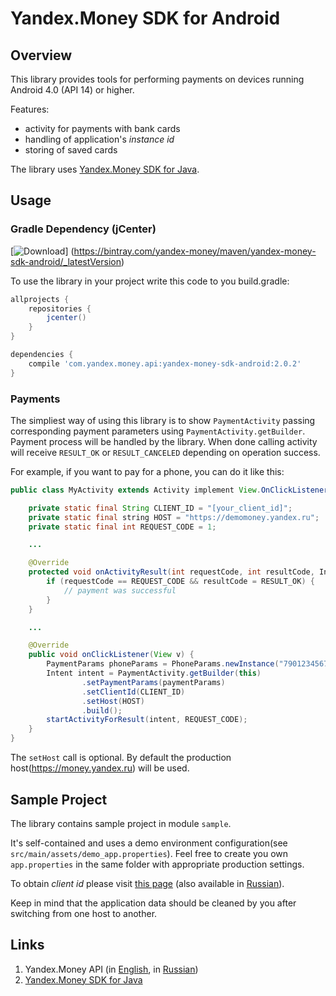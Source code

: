 # Yandex.Money SDK for Android

## Overview

This library provides tools for performing payments on devices running Android 4.0 (API 14) or
higher.

Features:

* activity for payments with bank cards
* handling of application's *instance id*
* storing of saved cards

The library uses [Yandex.Money SDK for Java][1].

## Usage

### Gradle Dependency (jCenter)

[![Download](https://api.bintray.com/packages/yandex-money/maven/yandex-money-sdk-android/images/download.svg)]
(https://bintray.com/yandex-money/maven/yandex-money-sdk-android/_latestVersion)

To use the library in your project write this code to you build.gradle:

```groovy
allprojects {
    repositories {
        jcenter()
    }
}

dependencies {
    compile 'com.yandex.money.api:yandex-money-sdk-android:2.0.2'
}
```

### Payments

The simpliest way of using this library is to show `PaymentActivity` passing corresponding payment
parameters using `PaymentActivity.getBuilder`. Payment process will be
handled by the library. When done calling activity will receive `RESULT_OK` or `RESULT_CANCELED`
depending on operation success.

For example, if you want to pay for a phone, you can do it like this:

```Java
public class MyActivity extends Activity implement View.OnClickListener {

    private static final String CLIENT_ID = "[your_client_id]";
    private static final string HOST = "https://demomoney.yandex.ru";
    private static final int REQUEST_CODE = 1;

    ...

    @Override
    protected void onActivityResult(int requestCode, int resultCode, Intent data) {
        if (requestCode == REQUEST_CODE && resultCode = RESULT_OK) {
            // payment was successful
        }
    }

    ...

    @Override
    public void onClickListener(View v) {
        PaymentParams phoneParams = PhoneParams.newInstance("79012345678", new BigDecimal(100.0))
        Intent intent = PaymentActivity.getBuilder(this)
                .setPaymentParams(paymentParams)
                .setClientId(CLIENT_ID)
                .setHost(HOST)
                .build();
        startActivityForResult(intent, REQUEST_CODE);
    }
}
```

The `setHost` call is optional. By default the production host(https://money.yandex.ru) will be
used.

## Sample Project

The library contains sample project in module `sample`.

It's self-contained and uses a demo environment configuration(see
`src/main/assets/demo_app.properties`). Feel free to create you own `app.properties` in the same
folder with appropriate production settings.

To obtain *client id* please visit [this page][2] (also available in [Russian][3]).

Keep in mind that the application data should be cleaned by you after switching from one host to
another.

## Links

1. Yandex.Money API (in [English][4], in [Russian][5])
2. [Yandex.Money SDK for Java][1]

[1]: https://github.com/yandex-money/yandex-money-sdk-java
[2]: http://api.yandex.com/money/doc/dg/tasks/register-client.xml
[3]: http://api.yandex.ru/money/doc/dg/tasks/register-client.xml
[4]: http://api.yandex.com/money/
[5]: http://api.yandex.ru/money/
